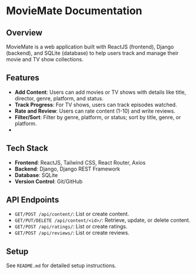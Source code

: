 # MovieMate Documentation

## Overview
MovieMate is a web application built with ReactJS (frontend), Django (backend), and SQLite (database) to help users track and manage their movie and TV show collections.

## Features
- **Add Content**: Users can add movies or TV shows with details like title, director, genre, platform, and status.
- **Track Progress**: For TV shows, users can track episodes watched.
- **Rate and Review**: Users can rate content (1-10) and write reviews.
- **Filter/Sort**: Filter by genre, platform, or status; sort by title, genre, or platform.
- 

## Tech Stack
- **Frontend**: ReactJS, Tailwind CSS, React Router, Axios
- **Backend**: Django, Django REST Framework
- **Database**: SQLite
- **Version Control**: Git/GitHub

## API Endpoints
- `GET/POST /api/content/`: List or create content.
- `GET/PUT/DELETE /api/content/<id>/`: Retrieve, update, or delete content.
- `GET/POST /api/ratings/`: List or create ratings.
- `GET/POST /api/reviews/`: List or create reviews.


## Setup
See `README.md` for detailed setup instructions.

